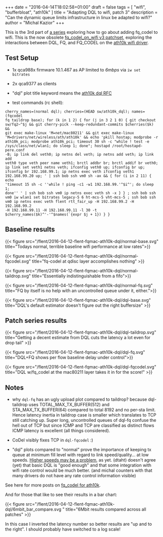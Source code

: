 +++
date = "2016-04-14T18:02:58+01:00"
draft = false
tags = [ "wifi", "bufferbloat", "ath10k" ]
title = "Adapting DQL to wifi, patch 3"
description = "Can the dynamic queue limits infrastructure in linux be adapted to wifi?"
author = "Michal Kazior"
+++

This is the 3rd part of [a series](/tags/ath10k) exploring how to go about adding
fq_codel to wifi. This is the now obsolete
[fq_codel_on_wifi v3 patchset](https://lists.bufferbloat.net/pipermail/codel/2016-April/002165.html),
exploring the interactions between DQL, FQ, and FQ_CODEL on the
[ath10k wifi driver](/tags/ath10k).

## Test Setup

- 1x qca988x firmware 10.1.467 as AP limited to *6mbps* via `iw set bitrates`
- 2x qca9377 as clients
- "dql" plot title keyword means the
  [ath10k dql RFC](http://lists.infradead.org/pipermail/ath10k/2016-March/007143.html)

- test commands (rc shell):

```
cherry_names=(normal dql); cherries=(HEAD sw/ath10k_dql); names=(fqcodel
fq taildrop base); for (k in 1 2) { for (j in 3 2 1 0) { git checkout
sw/fq2~^$j && git cherry-pick --keep-redundant-commits $cherries($k) &&
git exec make-linux 'M=net/mac80211' && git exec make-linux
'M=drivers/net/wireless/ath/ath10k' && echo 'pkill hostap; modprobe -r
ath10k_pci; modprobe ath10k_pci; timeout 30 sh -c "while ! test -e
/sys/class/net/wlan1; do sleep 1; done"; hostapd /root/hostapd-pere.conf
-B; ip link del veth0; ip netns del veth; ip netns add veth; ip link add
veth0 type veth peer name veth1; brctl addbr br; brctl addif br veth0;
ip link set veth1 netns veth; ifconfig veth0 up; ifconfig br up;
ifconfig br 192.168.99.1; ip netns exec veth ifconfig veth1
192.168.99.20 up; ' | ssh bob ssh vm0 sh -ax && { for (i in 2 11) { echo
'timeout 15 sh -c ''while ! ping -c1 -w1 192.168.99.'^$i^'; do sleep 1;
done'' ' | ssh bob ssh vm0 ip netns exec veth sh -x } } ; ssh bob ssh
vm0 iw wlan1 set bitrates legacy-5 6 ht-mcs-5 vht-mcs-5 ; ssh bob ssh
vm0 ip netns exec veth flent rtt_fair_up -H 192.168.99.2 -H 192.168.99.2
-H 192.168.99.11 -H 192.168.99.11 -l 30 -t
$cherry_names($k)^'-'^$names(`{expr $j + 1}) } }
```

## Baseline results

{{< figure src="/flent/2016-04-12-flent-fqmac-ath10k-dql/normal-base.svg" title="Todays normal, terrible baseline wifi performance at low rates">}}

{{< figure src="/flent/2016-04-12-flent-fqmac-ath10k-dql/normal-fqcodel.svg" title="fq-codel at qdisc layer accomplishes nothing" >}}

{{< figure src="/flent/2016-04-12-flent-fqmac-ath10k-dql/normal-taildrop.svg" title="Essentially indistinguishable from a fifo">}}

{{< figure src="/flent/2016-04-12-flent-fqmac-ath10k-dql/normal-fq.svg" title="FQ by itself is no help with an uncontrolled queue under it, either.">}}

{{< figure src="/flent/2016-04-12-flent-fqmac-ath10k-dql/dql-base.svg" title="DQL's default estimator doesn't figure out the right buffersize" >}}

## Patch series results

{{< figure src="/flent/2016-04-12-flent-fqmac-ath10k-dql/dql-taildrop.svg" title="Getting a decent estimate from DQL cuts the latency a lot even for drop tail" >}}

{{< figure src="/flent/2016-04-12-flent-fqmac-ath10k-dql/dql-fq.svg" title="DQL+FQ shows per flow baseline delay under control">}}

{{< figure src="/flent/2016-04-12-flent-fqmac-ath10k-dql/dql-fqcodel.svg" title="DQL w/fq_codel at the mac80211 layer takes it in for the score!" >}}

## Notes

- why `dql-fq` has an ugly upload plot compared to taildrop? because
  dql-taildrop uses TOTAL_MAX_TX_BUFFER(512) and STA_MAX_TX_BUFFER(64)
  compared to total 8192 and no per-sta limit. Hence latency inertia in
  taildrop case is smaller which translates to TCP still catching up.
  Super long, uncontrolled queues of dql-fq confuse the hell out of TCP
  but since ICMP and TCP are classified as distinct flows ICMP latency
  is excellent (all things considered).

- CoDel visibly fixes TCP in `dql-fqcodel` :)

- "dql" plots compared to "normal" prove the importance of keeping tx
  queue at minimum fill level with regard to link speed/quality...
  at low speeds. [Higher speeds may be a problem](/post/dql_on_wifi), as yet.
  (dtaht) doesn't agree (yet) that basic DQL is "good enough" and that some
  integration with wifi rate control would be much better. (and michal counters with that many drivers do not have any rate control information visible)

See here for more posts on [fq_codel for ath10k](/tags/ath10k/).

And for those that like to see their results in a bar chart:

{{< figure src="/flent/2016-04-12-flent-fqmac-ath10k-dql/6mbit_bar_compare.svg
" title="6Mbit results compared across all patches" >}}

In this case I inverted the latency number so better results are "up and to the right". I should probably have switched to a log scale!


